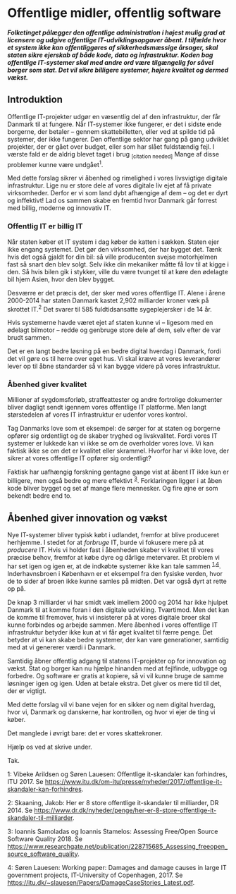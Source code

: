 # Offentlige midler, offentlig software

***Folketinget pålægger den offentlige administration i højest mulig grad at licensere og udgive offentlige IT-udviklingsopgaver åbent. I tilfælde hvor et system ikke kan offentliggøres af sikkerhedsmæssige årsager, skal staten sikre ejerskab af både kode, data og infrastruktur.
Koden bag offentlige IT-systemer skal med andre ord være tilgængelig for såvel borger som stat. Det vil sikre billigere systemer, højere kvalitet og dermed vækst.***

## Introduktion
Offentlige IT-projekter udgør en væsentlig del af den infrastruktur, der får Danmark til at fungere.
Når IT-systemer ikke fungerer, er det i sidste ende borgerne, der betaler &ndash; gennem skattebilletten, eller ved at spilde tid på systemer, der ikke fungerer.
Den offentlige sektor har gang på gang udviklet projekter, der er gået over budget, eller som har slået fuldstændig fejl. I værste fald er de aldrig  blevet taget i brug <sub>[citation needed]</sub>
Mange af disse problemer kunne være undgået<sup><a name="itu">1</a></sup>.

Med dette forslag sikrer vi åbenhed og rimelighed i vores livsvigtige digitale infrastruktur.
Lige nu er store dele af vores digitale liv ejet af få private virksomheder. Derfor er vi som land dybt afhængige af dem &ndash; og det er dyrt og inffektivt!
Lad os sammen skabe en fremtid hvor Danmark går forrest med billig, moderne og innovativ IT.

### Offentlig IT er billig IT
Når staten køber et IT system i dag køber de katten i sækken.
Staten ejer ikke engang systemet.
Det gør den virksomhed, der har bygget det.
Tænk hvis det også gjaldt for din bil: så ville producenten svejse motorhjelmen fast så snart den blev solgt.
Selv ikke din mekaniker måtte få lov til at kigge i den.
Så hvis bilen gik i stykker, ville du være tvunget til at køre den ødelagte bil hjem Asien, hvor den blev bygget.

Desværre er det præcis det, der sker med vores offentlige IT.
Alene i årene 2000-2014 har staten Danmark kastet 2,902 milliarder kroner væk på skrottet IT.<sup><a name="dr8">2</a></sup>
Det svarer til 585 fuldtidsansatte sygeplejersker i de 14 år.

Hvis systemerne havde været ejet af staten kunne vi &ndash; ligesom med en ødelagt bilmotor &ndash; redde og genbruge store dele af dem, selv efter de var brudt sammen.

Det er en langt bedre løsning på en bedre digital hverdag i Danmark, fordi det vil gøre os til herre over eget hus. Vi skal kræve
at vores leverandører lever op til åbne standarder så vi kan bygge videre på vores infrastruktur.

### Åbenhed giver kvalitet
Millioner af sygdomsforløb, straffeattester og andre fortrolige
dokumenter bliver dagligt sendt igennem vores offentlige IT platforme. Men langt størstedelen af vores IT infrastruktur er udenfor vores kontrol.

Tag Danmarks love som et eksempel: de sørger for at staten og borgerne opfører sig ordentligt og de skaber tryghed og livskvalitet.
Fordi vores IT systemer er lukkede kan vi ikke se om de overholder vores love.
Vi kan faktisk ikke se om det er kvalitet eller skrammel.
Hvorfor har vi ikke love, der sikrer at vores offentlige IT opfører sig ordentligt?

Faktisk har uafhængig forskning gentagne gange vist at åbent IT ikke kun er billigere, men også bedre og mere effektivt <sup>[3](#samoladas)</sup>.
Forklaringen ligger i at åben kode bliver bygget og set af mange flere mennesker. Og fire øjne er som bekendt bedre end to.

## Åbenhed giver innovation og vækst
Nye IT-systemer bliver typisk købt i udlandet, fremfor at blive produceret
herhjemme. I stedet for at *forbruge* IT, burde vi fokusere mere på
at *producere* IT. Hvis vi holder fast i åbenheden skaber vi kvalitet til vores
præcise behov, fremfor at købe dyre og dårlige metervarer.
Et problem vi har set igen og igen er, at de indkøbte systemer ikke kan tale sammen
<sup>[1](#ITU),[4](#Lauesen)</sup>. Inderhavnsbroen i København er et eksempel fra den
fysiske verden, hvor de to sider af broen ikke kunne samles på midten. Det var også dyrt at rette op på.

De knap 3 milliarder vi har smidt væk imellem 2000 og 2014 har ikke hjulpet Danmark til
at komme foran i den digitale udvikling. Tværtimod. Men det kan de komme til fremover, hvis vi insisterer på at vores digitale broer skal kunne forbindes og arbejde sammen.
Mere åbenhed i vores offentlige IT infrastruktur betyder ikke kun at vi får øget
kvalitet til færre penge. Det betyder at vi kan skabe bedre systemer, der
kan vare generationer, samtidig med at vi genererer værdi i Danmark.

Samtidig åbner offentlig adgang til statens IT-projekter op for innovation og vækst. Stat og borger kan nu hjælpe hinanden med at fejlfinde, udbygge og forbedre.
Og software er gratis at kopiere, så vi vil kunne bruge de samme løsninger igen og igen. Uden at betale ekstra. Det giver os mere tid til det, der er vigtigt.

Med dette forslag vil vi bane vejen for en sikker og nem digital hverdag, hvor vi, Danmark og danskerne, har kontrollen, og hvor vi ejer de ting vi køber.

Det manglede i øvrigt bare: det er vores skattekroner.

Hjælp os ved at skrive under.

Tak.

<a name="ITU">1</a>: Vibeke Arildsen og Søren Lauesen: Offentlige it-skandaler kan forhindres, ITU 2017. Se https://www.itu.dk/om-itu/presse/nyheder/2017/offentlige-it-skandaler-kan-forhindres.

<a name="dr8">2</a>: Skaaning, Jakob: Her er 8 store offentlige it-skandaler til milliarder, DR 2014. Se
https://www.dr.dk/nyheder/penge/her-er-8-store-offentlige-it-skandaler-til-milliarder.

<a name="samoladas">3</a>: Ioannis Samoladas og Ioannis Stamelos: Assessing Free/Open Source Software Quality 2018. Se https://www.researchgate.net/publication/228715685_Assessing_freeopen_source_software_quality.

<a name="Lauesen">4</a>: Søren Lauesen: Working paper: Damages and damage causes in
large IT government projects, IT-University of Copenhagen, 2017. Se
https://itu.dk/~slauesen/Papers/DamageCaseStories_Latest.pdf.

